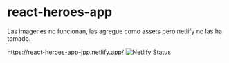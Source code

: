 # react-heroes-app

Las imagenes no funcionan, las agregue como assets pero netlify no las ha tomado.


https://react-heroes-app-jpp.netlify.app/
[![Netlify Status](https://api.netlify.com/api/v1/badges/f331ed83-5d7d-4690-970b-d08b3e977e52/deploy-status)](https://app.netlify.com/sites/react-heroes-app-jpp/deploys)
